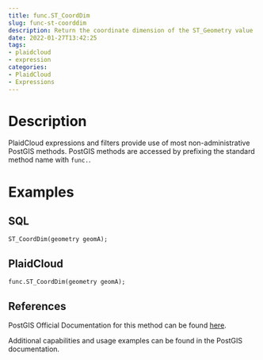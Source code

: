 ```yaml
---
title: func.ST_CoordDim
slug: func-st-coorddim
description: Return the coordinate dimension of the ST_Geometry value
date: 2022-01-27T13:42:25
tags:
- plaidcloud
- expression
categories:
- PlaidCloud
- Expressions
---
```



# Description


PlaidCloud expressions and filters provide use of most non-administrative PostGIS methods. PostGIS methods are accessed by prefixing the standard method name with `func.`.



# Examples


## SQL



```
ST_CoordDim(geometry geomA);
```


## PlaidCloud



```
func.ST_CoordDim(geometry geomA);
```


## References


PostGIS Official Documentation for this method can be found [here](https://postgis.net/docs/manual-3.1/ST_CoordDim.html).



Additional capabilities and usage examples can be found in the PostGIS documentation.

